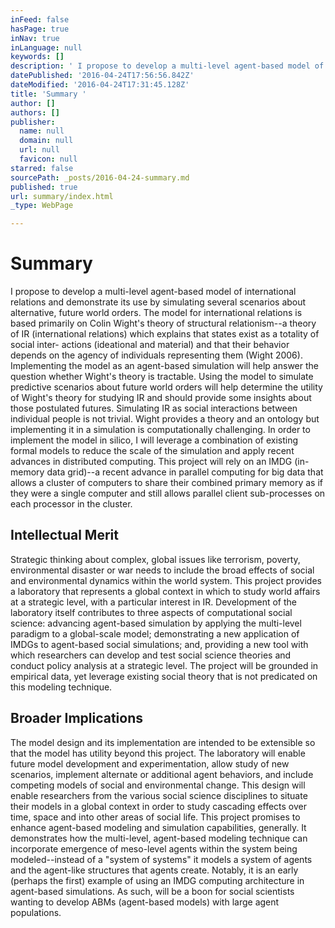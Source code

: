 ```yaml
---
inFeed: false
hasPage: true
inNav: true
inLanguage: null
keywords: []
description: ' I propose to develop a multi-level agent-based model of international relations and demonstrate its use by simulating several scenarios about alternative, future world orders. The model for international relations is based primarily on Colin Wight’s theory of structural relationism–a theory of IR (international relations) which explains that states exist as a totality of social inter- actions (ideational and material) and that their behavior depends on the agency of individuals representing them (Wight 2006). Implementing the model as an agent-based simulation will help answer the question whether Wight’s theory is tractable. Using the model to simulate predictive scenarios about future world orders will help determine the utility of Wight’s theory for studying IR and should provide some insights about those postulated futures. Simulating IR as social interactions between individual people is not trivial. Wight provides a theory and an ontology but implementing it in a simulation is computationally challenging. In order to implement the model in silico, I will leverage a combination of existing formal models to reduce the scale of the simulation and apply recent advances in distributed computing. This project will rely on an IMDG (in-memory data grid)–a recent advance in parallel computing for big data that allows a cluster of computers to share their combined primary memory as if they were a single computer and still allows parallel client sub-processes on each processor in the cluster. '
datePublished: '2016-04-24T17:56:56.842Z'
dateModified: '2016-04-24T17:31:45.128Z'
title: 'Summary '
author: []
authors: []
publisher:
  name: null
  domain: null
  url: null
  favicon: null
starred: false
sourcePath: _posts/2016-04-24-summary.md
published: true
url: summary/index.html
_type: WebPage

---
```

# Summary 

I propose to develop a multi-level agent-based model of international relations and demonstrate its use by simulating several scenarios about alternative, future world orders. The model for international relations is based primarily on Colin Wight's theory of structural relationism--a theory of IR (international relations) which explains that states exist as a totality of social inter- actions (ideational and material) and that their behavior depends on the agency of individuals representing them (Wight 2006). Implementing the model as an agent-based simulation will help answer the question whether Wight's theory is tractable. Using the model to simulate predictive scenarios about future world orders will help determine the utility of Wight's theory for studying IR and should provide some insights about those postulated futures. Simulating IR as social interactions between individual people is not trivial. Wight provides a theory and an ontology but implementing it in a simulation is computationally challenging. In order to implement the model in silico, I will leverage a combination of existing formal models to reduce the scale of the simulation and apply recent advances in distributed computing. This project will rely on an IMDG (in-memory data grid)--a recent advance in parallel computing for big data that allows a cluster of computers to share their combined primary memory as if they were a single computer and still allows parallel client sub-processes on each processor in the cluster. 

## Intellectual Merit 

Strategic thinking about complex, global issues like terrorism, poverty, environmental disaster or war needs to include the broad effects of social and environmental dynamics within the world system. This project provides a laboratory that represents a global context in which to study world affairs at a strategic level, with a particular interest in IR. Development of the laboratory itself contributes to three aspects of computational social science: advancing agent-based simulation by applying the multi-level paradigm to a global-scale model; demonstrating a new application of IMDGs to agent-based social simulations; and, providing a new tool with which researchers can develop and test social science theories and conduct policy analysis at a strategic level. The project will be grounded in empirical data, yet leverage existing social theory that is not predicated on this modeling technique. 

## Broader Implications 

The model design and its implementation are intended to be extensible so that the model has utility beyond this project. The laboratory will enable future model development and experimentation, allow study of new scenarios, implement alternate or additional agent behaviors, and include competing models of social and environmental change. This design will enable researchers from the various social science disciplines to situate their models in a global context in order to study cascading effects over time, space and into other areas of social life. This project promises to enhance agent-based modeling and simulation capabilities, generally. It demonstrates how the multi-level, agent-based modeling technique can incorporate emergence of meso-level agents within the system being modeled--instead of a "system of systems" it models a system of agents and the agent-like structures that agents create. Notably, it is an early (perhaps the first) example of using an IMDG computing architecture in agent-based simulations. As such, will be a boon for social scientists wanting to develop ABMs (agent-based models) with large agent populations.